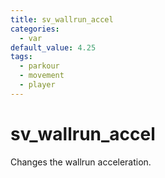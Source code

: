 ```yaml
---
title: sv_wallrun_accel
categories:
  - var
default_value: 4.25
tags:
  - parkour
  - movement
  - player
---
```


# sv_wallrun_accel

Changes the wallrun acceleration.
